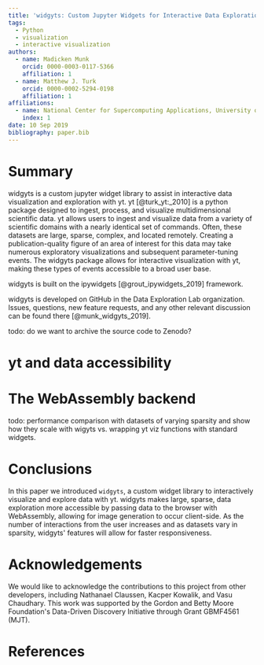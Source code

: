 ```yaml
---
title: 'widgyts: Custom Jupyter Widgets for Interactive Data Exploration with yt'
tags:
  - Python
  - visualization
  - interactive visualization
authors:
  - name: Madicken Munk
    orcid: 0000-0003-0117-5366
    affiliation: 1
  - name: Matthew J. Turk
    orcid: 0000-0002-5294-0198
    affiliation: 1
affiliations:
  - name: National Center for Supercomputing Applications, University of Illinois at Urbana-Champaign. 1205 W Clark St, Urbana, IL USA 61801
    index: 1
date: 10 Sep 2019
bibliography: paper.bib
---
```


# Summary

widgyts is a custom jupyter widget library to assist in interactive data
visualization and exploration with yt. yt [@turk_yt:_2010] is a python 
package designed to ingest, process, and visualize multidimensional
scientific data. yt allows users to ingest and visualize data from 
a variety of scientific domains with a nearly identical set of commands. Often,
these datasets are large, sparse, complex, and located remotely. Creating a
publication-quality figure of an area of interest for this data may take
numerous exploratory visualizations and subsequent parameter-tuning events.
The widgyts package allows for interactive visualization with yt, making these
types of events accessible to a broad user base. 

widgyts is built on the ipywidgets [@grout_ipywidgets_2019] framework. 

widgyts is developed on GitHub in the Data Exploration Lab organization. Issues,
questions, new feature requests, and any other relevant discussion can be found
there [@munk_widgyts_2019].

todo: do we want to archive the source code to Zenodo? 

# yt and data accessibility

# The WebAssembly backend

todo: performance comparison with datasets of varying sparsity and show how
they scale with wigyts vs. wrapping yt viz functions with standard widgets. 

# Conclusions

In this paper we introduced `widgyts`, a custom widget library to interactively
visualize and explore data with yt. widgyts makes large, sparse, data
exploration more accessible by passing data to the browser with WebAssembly, 
allowing for image generation to occur client-side. As the number of
interactions from the user increases and as datasets vary in sparsity, widgyts'
features will allow for faster responsiveness.

# Acknowledgements

We would like to acknowledge the contributions to this project from other
developers, including Nathanael Claussen, Kacper Kowalik, and Vasu Chaudhary. 
This work was supported by the Gordon and Betty
Moore Foundation's Data-Driven Discovery Initiative through Grant GBMF4561 (MJT).

# References
